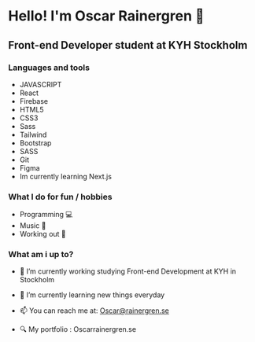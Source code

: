 # Hello! I'm Oscar Rainergren 👋

## Front-end Developer student at KYH Stockholm

### Languages and tools
 - JAVASCRIPT
 - React
 - Firebase
 - HTML5
 - CSS3
 - Sass
 - Tailwind
 - Bootstrap
 - SASS
 - Git
 - Figma
 - Im currently learning Next.js


### What I do for fun / hobbies
  - Programming 💻
  - Music 🎸
  - Working out 🥋
  
 ### What am i up to?

- 🔭 I’m currently working studying Front-end Development at KYH in Stockholm
- 🌱 I’m currently learning new things everyday

- 📫 You can reach me at: Oscar@rainergren.se
- 🔍 My portfolio : Oscarrainergren.se


